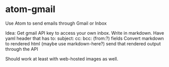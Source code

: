 # atom-gmail
Use Atom to send emails through Gmail or Inbox

Idea:
Get gmail API key to access your own inbox. 
Write in markdown.
Have yaml header that has to: subject: cc: bcc: (from:?) fields
Convert markdown to rendered html (maybe use markdown-here?)
send that rendered output through the API

Should work at least with web-hosted images as well.
